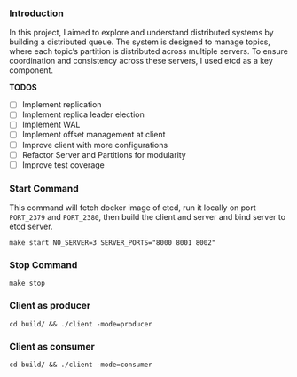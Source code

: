 ### Introduction

In this project, I aimed to explore and understand distributed systems by building a distributed queue. The system is designed to manage topics, where each topic’s partition is distributed across multiple servers. To ensure coordination and consistency across these servers, I used etcd as a key component. 


**TODOS**
- [ ] Implement replication
- [ ] Implement replica leader election
- [ ] Implement WAL
- [ ] Implement offset management at client
- [ ] Improve client with more configurations 
- [ ] Refactor Server and Partitions for modularity
- [ ] Improve test coverage

### Start Command

This command will fetch docker image of etcd, run it locally on port `PORT_2379` and `PORT_2380`, then build the client and server and bind server to etcd server.

```
make start NO_SERVER=3 SERVER_PORTS="8000 8001 8002"
```

### Stop Command
```
make stop
```

### Client as producer
```
cd build/ && ./client -mode=producer
```

### Client as consumer
```
cd build/ && ./client -mode=consumer
```

